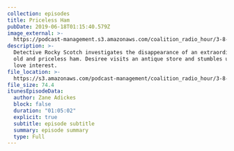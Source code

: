 ```yaml
---
collection: episodes
title: Priceless Ham
pubDate: 2019-06-18T01:15:40.579Z
image_external: >-
  https://podcast-management.s3.amazonaws.com/coalition_radio_hour/3-8-19/3-8-19.png
description: >-
  Detective Rocky Scotch investigates the disappearance of an extraordinarily
  old and priceless ham. Desiree visits an antique store and stumbles upon a new
  love interest.
file_location: >-
  https://s3.amazonaws.com/podcast-management/coalition_radio_hour/3-8-19/3-8-19.mp3
file_size: 74.4
itunesEpisodeData:
  author: Zane Adickes
  block: false
  duration: "01:05:02"
  explicit: true
  subtitle: episode subtitle
  summary: episode summary
  type: Full
---
```


